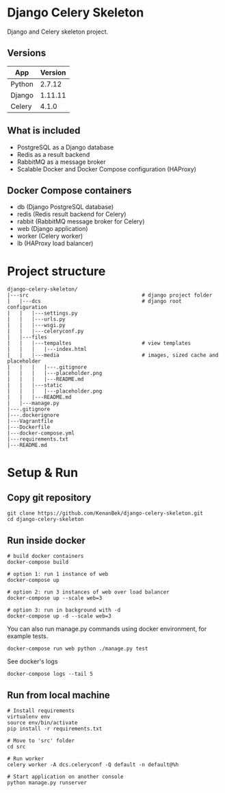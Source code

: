 # Django Celery Skeleton

Django and Celery skeleton project.

## Versions

App | Version
--- | ---
Python | 2.7.12
Django | 1.11.11
Celery | 4.1.0

## What is included

- PostgreSQL as a Django database
- Redis as a result backend
- RabbitMQ as a message broker
- Scalable Docker and Docker Compose configuration (HAProxy)

## Docker Compose containers

- db (Django PostgreSQL database)
- redis (Redis result backend for Celery)
- rabbit (RabbitMQ message broker for Celery)
- web (Django application)
- worker (Celery worker)
- lb (HAProxy load balancer)

# Project structure

    django-celery-skeleton/
    |---src                                     # django project folder
    |   |---dcs                                 # django root configuration
    |   |   |---settings.py
    |   |   |---urls.py
    |   |   |---wsgi.py
    |   |   |---celeryconf.py
    |   |---files
    |   |   |---tempaltes                       # view templates
    |   |   |   |---index.html
    |   |   |---media                           # images, sized cache and placeholder
    |   |   |   |---.gitignore
    |   |   |   |---placeholder.png
    |   |   |   |---README.md
    |   |   |---static
    |   |   |   |---placeholder.png
    |   |   |---README.md
    |   |---manage.py
    |---.gitignore
    |---.dockerignore
    |---Vagrantfile
    |---Dockerfile
    |---docker-compose.yml
    |---requirements.txt
    |---README.md

# Setup & Run

## Copy git repository

    git clone https://github.com/KenanBek/django-celery-skeleton.git
    cd django-celery-skeleton

## Run inside docker

    # build docker containers
    docker-compose build

    # option 1: run 1 instance of web
    docker-compose up

    # option 2: run 3 instances of web over load balancer
    docker-compose up --scale web=3
    
    # option 3: run in background with -d
    docker-compose up -d --scale web=3

You can also run manage.py commands using docker environment, for example tests.

    docker-compose run web python ./manage.py test

See docker's logs

    docker-compose logs --tail 5

## Run from local machine

    # Install requirements
    virtualenv env
    source env/bin/activate
    pip install -r requirements.txt
    
    # Move to 'src' folder
    cd src
    
    # Run worker
    celery worker -A dcs.celeryconf -Q default -n default@%h
    
    # Start application on another console
    python manage.py runserver
